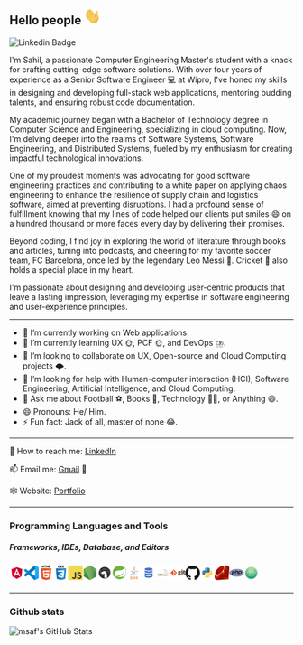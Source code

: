 ## Hello people <img src="resources/waveHand.gif" width="30px" height="30px" />

<!-- **msaf9/msaf9** is a ✨ _special_ ✨ repository because its `README.md` (this file) appears on your GitHub profile. -->

<!-- Introduction -->

![Linkedin Badge](https://img.shields.io/badge/-msafarookhi-blue?style=flat-square&logo=Linkedin&logoColor=white&link=https://www.linkedin.com/in/msafarookhi/)

I'm Sahil, a passionate Computer Engineering Master's student with a knack for crafting cutting-edge software solutions. With over four years of experience as a Senior Software Engineer :computer: at Wipro, I've honed my skills in designing and developing full-stack web applications, mentoring budding talents, and ensuring robust code documentation.

My academic journey began with a Bachelor of Technology degree in Computer Science and Engineering, specializing in cloud computing. Now, I'm delving deeper into the realms of Software Systems, Software Engineering, and Distributed Systems, fueled by my enthusiasm for creating impactful technological innovations.

One of my proudest moments was advocating for good software engineering practices and contributing to a white paper on applying chaos engineering to enhance the resilience of supply chain and logistics software, aimed at preventing disruptions. I had a profound sense of fulfillment knowing that my lines of code helped our clients put smiles :smile: on a hundred thousand or more faces every day by delivering their promises.

Beyond coding, I find joy in exploring the world of literature through books and articles, tuning into podcasts, and cheering for my favorite soccer team, FC Barcelona, once led by the legendary Leo Messi :goat:. Cricket :cricket_game: also holds a special place in my heart.

I'm passionate about designing and developing user-centric products that leave a lasting impression, leveraging my expertise in software engineering and user-experience principles.

---

<!-- More about me? -->

- :telescope: I’m currently working on Web applications.
- :seedling: I’m currently learning UX :sun_with_face:, PCF :sun_with_face:, and DevOps :cloud_with_lightning_and_rain:.
- :dancers: I’m looking to collaborate on UX, Open-source and Cloud Computing projects :cloud_with_lightning:.
- :thinking: I’m looking for help with Human-computer interaction (HCI), Software Engineering, Artificial Intelligence, and Cloud Computing.
- :speech_balloon: Ask me about Football :soccer:, Books :closed_book:, Technology :man_technologist:, or Anything :smile:.
- :smile: Pronouns: He/ Him.
- :zap: Fun fact: Jack of all, master of none :joy:.

---

:rocket: How to reach me: [LinkedIn](https://www.linkedin.com/in/sahilafridfarookhi/ 'Sahil Afrid Farookhi')

:mailbox: Email me: [Gmail](mailto:msafarookhi@gmail.com 'msafarookhi@gmail.com') :email:

:spider_web: Website: [Portfolio](https://msaf9.github.io/ 'Portfolio')

---

### Programming Languages and Tools

##### Frameworks, IDEs, Database, and Editors

<!-- Front-end -->
<img align="left" alt="Angular" width="26px" src="https://raw.githubusercontent.com/github/explore/80688e429a7d4ef2fca1e82350fe8e3517d3494d/topics/angular/angular.png" />

<img align="left" alt="Visual Studio Code" width="26px" src="https://raw.githubusercontent.com/github/explore/80688e429a7d4ef2fca1e82350fe8e3517d3494d/topics/visual-studio-code/visual-studio-code.png" />

<img align="left" alt="HTML5" width="26px" src="https://raw.githubusercontent.com/github/explore/80688e429a7d4ef2fca1e82350fe8e3517d3494d/topics/html/html.png" />

<img align="left" alt="CSS3" width="26px" src="https://raw.githubusercontent.com/github/explore/80688e429a7d4ef2fca1e82350fe8e3517d3494d/topics/css/css.png" />

<img align="left" alt="JavaScript" width="26px" src="https://raw.githubusercontent.com/github/explore/80688e429a7d4ef2fca1e82350fe8e3517d3494d/topics/javascript/javascript.png" />

<img align="left" alt="Node.js" width="26px" src="https://raw.githubusercontent.com/github/explore/80688e429a7d4ef2fca1e82350fe8e3517d3494d/topics/nodejs/nodejs.png" />

<img align="left" alt="Deno" width="26px" src="https://raw.githubusercontent.com/github/explore/361e2821e2dea67711cde99c9c40ed357061cf27/topics/deno/deno.png" />

<!-- Back-end -->
<img align="left" alt="SpringBoot" width="26px" src="https://raw.githubusercontent.com/github/explore/80688e429a7d4ef2fca1e82350fe8e3517d3494d/topics/spring-boot/spring-boot.png" />

<img align="left" alt="Java" width="26px" src="https://raw.githubusercontent.com/github/explore/80688e429a7d4ef2fca1e82350fe8e3517d3494d/topics/java/java.png" />

<!-- Database -->
<img align="left" alt="SQL" width="26px" src="https://raw.githubusercontent.com/github/explore/80688e429a7d4ef2fca1e82350fe8e3517d3494d/topics/sql/sql.png" />

<img align="left" alt="MySQL" width="26px" src="https://raw.githubusercontent.com/github/explore/80688e429a7d4ef2fca1e82350fe8e3517d3494d/topics/mysql/mysql.png" />

<!-- Source Code Management - Version control -->
<img align="left" alt="Git" width="26px" src="https://raw.githubusercontent.com/github/explore/80688e429a7d4ef2fca1e82350fe8e3517d3494d/topics/git/git.png" />

<img align="left" alt="GitHub" width="26px" src="https://raw.githubusercontent.com/github/explore/78df643247d429f6cc873026c0622819ad797942/topics/github/github.png" />

<!-- Programming languages -->
<img align="left" alt="Python" width="26px" src="https://raw.githubusercontent.com/github/explore/78df643247d429f6cc873026c0622819ad797942/topics/python/python.png" />

<img align="left" alt="Ruby" width="26px" src="https://raw.githubusercontent.com/github/explore/78df643247d429f6cc873026c0622819ad797942/topics/ruby/ruby.png" />

<img align="left" alt="php" width="26px" src="https://raw.githubusercontent.com/github/explore/78df643247d429f6cc873026c0622819ad797942/topics/php/php.png" />

<!-- Text editor -->
<img align="left" alt="Atom" width="26px" src="https://raw.githubusercontent.com/github/explore/78df643247d429f6cc873026c0622819ad797942/topics/atom/atom.png" />

<br />
<br />

---

<!-- Stats -->

### Github stats

![msaf's GitHub Stats](https://github-readme-stats.vercel.app/api?username=msaf9&show_icons=true&hide_border=false&theme=dark)
